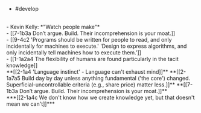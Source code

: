 - #develop
<br>
- Kevin Kelly: *"Watch people make"*
<br>
- [[7-1b3a Don’t argue. Build. Their incomprehension is your moat.]]
<br>
- [[9-4c2 'Programs should be written for people to read, and only incidentally for machines to execute.' 'Design to express algorithms, and only incidentally tell machines how to execute them.']]
<br>
- [[1-1a2a4 The flexibility of humans are found particularly in the tacit knowledge]]
<br>
**[[2-1a4 'Language instinct' - Language can't exhaust mind]]**
	**[[2-1a7a5 Build day by day unless anything fundamental ('the core') changed. Superficial-uncontrollable criteria (e.g., share price) matter less.]]**
		**[[7-1b3a Don’t argue. Build. Their incomprehension is your moat.]]**
<br>
***[[2-1a4c We don't know how we create knowledge yet, but that doesn't mean we can't]]***
<br>
